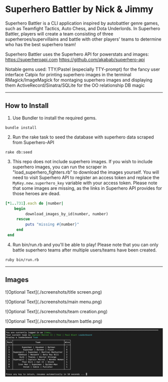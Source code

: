 Superhero Battler by Nick & Jimmy
========================

Superhero Battler is a CLI application inspired by autobattler genre games, such as Teamfight Tactics, Auto Chess, and Dota Underlords. In Superhero Battler, players will create a team consisting of three superheroes/supervillains and battle with other players' teams to determine who has the best superhero team!

Superhero Battler uses the Superhero API for powerstats and images:
https://superheroapi.com
https://github.com/akabab/superhero-api

Notable gems used:
TTY/Pastel (especially TTY-prompt) for the fancy user interface
Catpix for printing superhero images in the terminal
RMagick/ImageMagick for montaging superhero images and displaying them
ActiveRecord/Sinatra/SQLite for the OO relationship DB magic

---

## How to Install

1. Use Bundler to install the required gems.
```
bundle install
```
2. Run the rake task to seed the database with superhero data scraped from Superhero-API
```
rake db:seed
```
3. This repo does not include superhero images. If you wish to include superhero images, you can run the scraper in "load_superhero_fighters.rb" to download the images yourself. You will need to visit Superhero API to register an access token and replace the ```MyKey.new.superhero_key``` variable with your access token. Please note that some images are missing, as the links in Superhero API provides for those heroes are dead. 
```ruby
[*1..731].each do |number|
    begin
         download_images_by_id(number, number)
     rescue
         puts "missing #{number}"
     end         
 end
```
4. Run bin/run.rb and you'll be able to play! Please note that you can only battle superhero teams after multiple users/teams have been created.
```
ruby bin/run.rb
```
---

## Images
![Optional Text](./screenshots/title screen.png)

![Optional Text](./screenshots/main menu.png)

![Optional Text](./screenshots/team creation.png)

![Optional Text](./screenshots/team battle.png)

![Optional Text](./screenshots/leaderboard.png)

